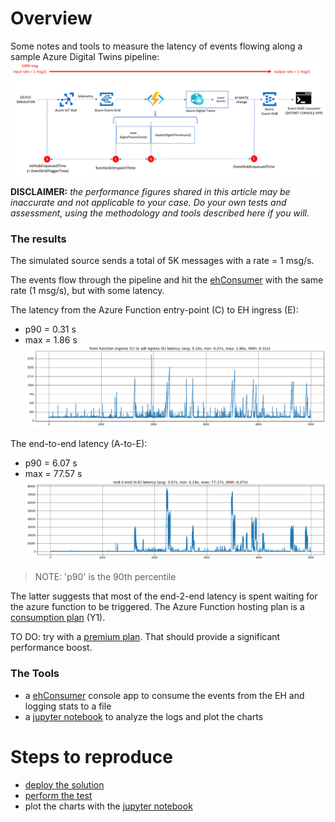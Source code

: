 # Overview
Some notes and tools to measure the latency of events flowing along a sample Azure Digital Twins pipeline:
![](./images/pipeline.png)

**DISCLAIMER:** *the performance figures shared in this article may be inaccurate and not applicable to your case. Do your own tests and assessment, using the methodology and tools described here if you will.*

### The results
The simulated source sends a total of 5K messages with a rate = 1 msg/s.

The events flow through the pipeline and hit the [ehConsumer](./ehConsumer/Program.cs) with the same rate (1 msg/s), but with some latency.  

The latency from the Azure Function entry-point (C) to EH ingress (E):
* p90 = 0.31 s
* max = 1.86 s
![](./images/results-c-e.png)

The end-to-end latency (A-to-E):
* p90 = 6.07 s
* max = 77.57 s
![](./images/results-a-e.png)

> NOTE: 'p90' is the 90th percentile

The latter suggests that most of the end-2-end latency is spent waiting for the azure function to be triggered. The Azure Function hosting plan is a [consumption plan](https://docs.microsoft.com/en-us/azure/azure-functions/consumption-plan) (Y1).

TO DO: try with a [premium plan](https://docs.microsoft.com/en-us/azure/azure-functions/functions-premium-plan). That should provide a significant performance boost.

### The Tools
* a [ehConsumer](./ehConsumer/Program.cs) console app to consume the events from the EH and logging stats to a file
* a [jupyter notebook](./jupyter/plot.ipynb) to analyze the logs and plot the charts

# Steps to reproduce
* [deploy the solution](./deploy.md)
* [perform the test](./test.md)
* plot the charts with the [jupyter notebook](./jupyter/plot.ipynb) 







